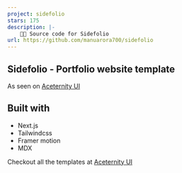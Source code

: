 ```yaml
---
project: sidefolio
stars: 175
description: |-
    🧑‍💻 Source code for Sidefolio
url: https://github.com/manuarora700/sidefolio
---
```


## Sidefolio - Portfolio website template

As seen on [Aceternity UI](https://ui.aceternity.com/templtes/sidefolio)

## Built with
- Next.js
- Tailwindcss
- Framer motion
- MDX

Checkout all the templates at [Aceternity UI](https://ui.aceternity.com/templates)

